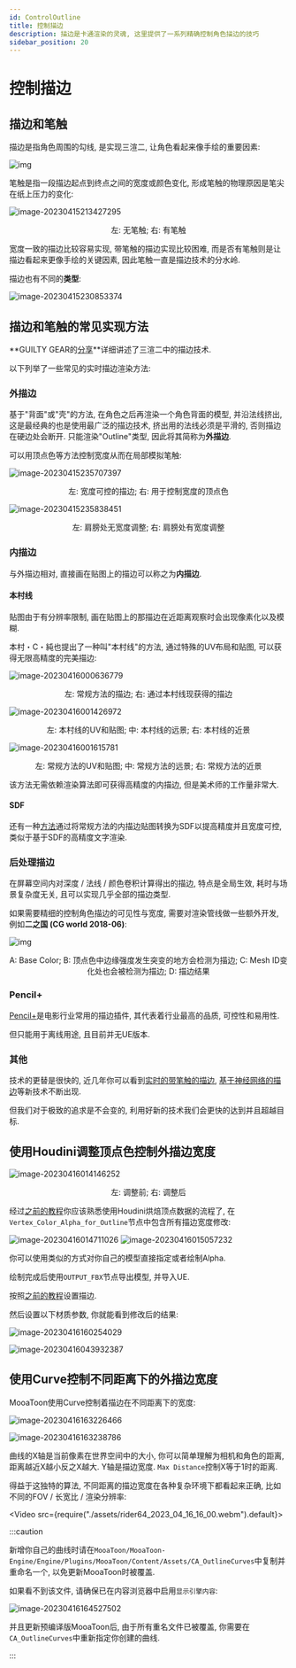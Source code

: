 ```yaml
---
id: ControlOutline
title: 控制描边
description: 描边是卡通渲染的灵魂, 这里提供了一系列精确控制角色描边的技巧
sidebar_position: 20
---
```


# 控制描边



## 描边和笔触

描边是指角色周围的勾线, 是实现三渲二, 让角色看起来像手绘的重要因素:

![img](./assets/UnityChang_Line.png)

笔触是指一段描边起点到终点之间的宽度或颜色变化, 形成笔触的物理原因是笔尖在纸上压力的变化:

![image-20230415213427295](./assets/image-20230415213427295.png)<center>左: 无笔触; 右: 有笔触</center>

宽度一致的描边比较容易实现, 带笔触的描边实现比较困难, 而是否有笔触则是让描边看起来更像手绘的关键因素, 因此笔触一直是描边技术的分水岭.

描边也有不同的**类型**:

![image-20230415230853374](./assets/image-20230415230853374.png)

## 描边和笔触的常见实现方法

**GUILTY GEAR的[分享](https://www.4gamer.net/games/216/G021678/20140703095/index_2.html)**详细讲述了三渲二中的描边技术.

以下列举了一些常见的实时描边渲染方法:

### 外描边

基于"背面"或"壳"的方法, 在角色之后再渲染一个角色背面的模型, 并沿法线挤出, 这是最经典的也是使用最广泛的描边技术, 挤出用的法线必须是平滑的, 否则描边在硬边处会断开. 只能渲染"Outline"类型, 因此将其简称为**外描边**.

可以用顶点色等方法控制宽度从而在局部模拟笔触:

![image-20230415235707397](./assets/image-20230415235707397.png)<center>左: 宽度可控的描边; 右: 用于控制宽度的顶点色</center>

![image-20230415235838451](./assets/image-20230415235838451.png)<center>左: 肩膀处无宽度调整; 右: 肩膀处有宽度调整</center>

### 内描边

与外描边相对, 直接画在贴图上的描边可以称之为**内描边**.

#### 本村线

贴图由于有分辨率限制, 画在贴图上的那描边在近距离观察时会出现像素化以及模糊.

本村・C・純也提出了一种叫"本村线"的方法, 通过特殊的UV布局和贴图, 可以获得无限高精度的完美描边:

![image-20230416000636779](./assets/image-20230416000636779.png)<center>左: 常规方法的描边; 右: 通过本村线现获得的描边</center>

![image-20230416001426972](./assets/image-20230416001426972.png)<center>左: 本村线的UV和贴图; 中: 本村线的远景; 右: 本村线的近景</center>

![image-20230416001615781](./assets/image-20230416001615781.png)<center>左: 常规方法的UV和贴图; 中: 常规方法的远景; 右: 常规方法的近景</center>

该方法无需依赖渲染算法即可获得高精度的内描边, 但是美术师的工作量非常大.

#### SDF

还有一种[方法](https://zhuanlan.zhihu.com/p/113190695)通过将常规方法的内描边贴图转换为SDF以提高精度并且宽度可控, 类似于基于SDF的高精度文字渲染.

### 后处理描边

在屏幕空间内对深度 / 法线 / 颜色卷积计算得出的描边, 特点是全局生效, 耗时与场景复杂度无关, 且可以实现几乎全部的描边类型.

如果需要精细的控制角色描边的可见性与宽度, 需要对渲染管线做一些额外开发, 例如**二之国 (CG world 2018-06)**:

![img](./assets/800.png)<center>A: Base Color; B: 顶点色中边缘强度发生突变的地方会检测为描边; C: Mesh ID变化处也会被检测为描边; D: 描边结果 </center>

### Pencil+

[Pencil+](https://www.psoft.co.jp/jp/product/pencil/unity/)是电影行业常用的描边插件, 其代表着行业最高的品质, 可控性和易用性.

但只能用于离线用途, 且目前并无UE版本.

### 其他

技术的更替是很快的, 近几年你可以看到[实时的带笔触的描边](https://github.com/JiangWZW/Realtime-GPU-Contour-Curves-from-3D-Mesh), [基于神经网络的描边](https://github.com/DifanLiu/NeuralStrokes)等新技术不断出现.

但我们对于极致的追求是不会变的, 利用好新的技术我们会更快的达到并且超越目标.



## 使用Houdini调整顶点色控制外描边宽度

![image-20230416014146252](./assets/image-20230416014146252.png)<center>左: 调整前; 右: 调整后</center>

经过[之前的教程](/docs/Tutorial/AddAdvancedRenderingFeaturesToCharacters/ControlTheShapeOfShadows#使用Houdini传递自定义法线)你应该熟悉使用Houdini烘焙顶点数据的流程了, 在`Vertex_Color_Alpha_for_Outline`节点中包含所有描边宽度修改:

![image-20230416014711026](./assets/image-20230416014711026.png)
![image-20230416015057232](./assets/image-20230416015057232.png)

你可以使用类似的方式对你自己的模型直接指定或者绘制Alpha.

绘制完成后使用`OUTPUT_FBX`节点导出模型, 并导入UE.

按照[之前的教程](/docs/Tutorial/ImportANewCharacterAndSetupTheBasicMaterial#描边设置)设置描边.

然后设置以下材质参数, 你就能看到修改后的结果:

![image-20230416160254029](./assets/image-20230416160254029.png)

![image-20230416043932387](./assets/image-20230416043932387.png)


## 使用Curve控制不同距离下的外描边宽度

MooaToon使用Curve控制着描边在不同距离下的宽度:

![image-20230416163226466](./assets/image-20230416163226466.png)

![image-20230416163238786](./assets/image-20230416163238786.png)

曲线的X轴是当前像素在世界空间中的大小, 你可以简单理解为相机和角色的距离, 距离越近X越小反之X越大. Y轴是描边宽度. `Max Distance`控制X等于1时的距离.

得益于这独特的算法, 不同距离的描边宽度在各种复杂环境下都看起来正确, 比如不同的FOV / 长宽比 / 渲染分辨率:

<Video src={require("./assets/rider64_2023_04_16_16_00.webm").default}></Video>

:::caution

新增你自己的曲线时请在`MooaToon/MooaToon-Engine/Engine/Plugins/MooaToon/Content/Assets/CA_OutlineCurves`中复制并重命名一个, 以免更新MooaToon时被覆盖.

如果看不到该文件, 请确保已在内容浏览器中启用`显示引擎内容`:

![image-20230416164527502](./assets/image-20230416164527502.png)

并且更新预编译版MooaToon后, 由于所有重名文件已被覆盖, 你需要在`CA_OutlineCurves`中重新指定你创建的曲线.

:::

